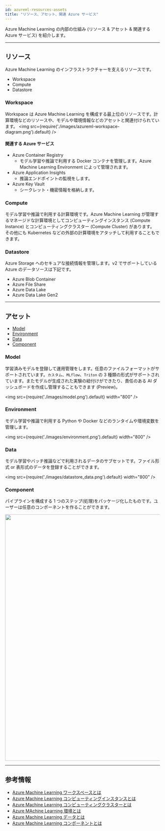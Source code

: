 ```yaml
---
id: azureml-resources-assets
title: "リソース、アセット、関連 Azure サービス"
---
```


Azure Machine Learning の内部の仕組み (リソース & アセット & 関連する Azure サービス) を紹介します。

---

## リソース
Azure Machine Learning のインフラストラクチャーを支えるリソースです。

- Workspace
- Compute
- Datastore

### Workspace

Workspace は Azure Machine Learning を構成する最上位のリソースです。計算環境などのリソースや、モデルや環境情報などのアセットと関連付けられています。
<img src={require('./images/azureml-workspace-diagram.png').default} /><br />

#### 関連する Azure サービス

- Azure Container Registry
    - モデル学習や推論で利用する Docker コンテナを管理します。Azure Machine Learning Environment によって管理されます。
- Azure Application Insights
    - 推論エンドポイントの監視をします。
- Azure Key Vault
    - シークレット・機密情報を格納します。

### Compute
モデル学習や推論で利用する計算環境です。Azure Machine Learning が管理するマネージドな計算環境としてコンピューティングインスタンス (Compute Instance) とコンピューティングクラスター (Compute Cluster) があります。 その他にも Kubernetes などの外部の計算環境をアタッチして利用することもできます。

### Datastore
Azure Storage へのセキュアな接続情報を管理します。v2 でサポートしている Azure のデータソースは下記です。

- Azure Blob Container
- Azure File Share
- Azure Data Lake
- Azure Data Lake Gen2


---

## アセット

- [Model](#model)
- [Environment](#environment)
- [Data](#data)
- [Component](#component)



### Model
学習済みモデルを登録して運用管理をします。任意のファイルフォーマットがサポートされています。`カスタム`、`MLflow`、`Triton` の 3 種類の形式がサポートされています。またモデルが生成された実験の紐付けができたり、責任のある AI ダッシュボードを作成し管理することもできます (Preview)。


<img src={require('./images/model.png').default} width="800" /><br />

### Environment
モデル学習や推論で利用する Python や Docker などのランタイムや環境変数を管理します。

<img src={require('./images/environment.png').default} width="800" /><br />


### Data
モデル学習やバッチ推論などで利用されるデータのサブセットです。ファイル形式 or 表形式のデータを登録することができます。

<img src={require('./images/datastore_data.png').default} width="800" /><br />


### Component
パイプラインを構成する 1 つのステップ(処理)をパッケージ化したものです。ユーザーは任意のコンポーネントを作ることができます。

<img src='https://docs.microsoft.com/en-us/azure/machine-learning/media/concept-component/component.png' width="800" />

---



## 参考情報

- [Azure Machine Learning ワークスペースとは](https://docs.microsoft.com/ja-jp/azure/machine-learning/concept-workspace)
- [Azure Machine Learning コンピューティングインスタンスとは](https://docs.microsoft.com/ja-jp/azure/machine-learning/concept-compute-instance)
- [Azure Machine Learning コンピューティングクラスターとは](https://docs.microsoft.com/ja-jp/azure/machine-learning/concept-compute-target)
- [Azure MAchine Learning 環境とは](https://docs.microsoft.com/ja-jp/azure/machine-learning/concept-environments)
- [Azure Machine Learning データとは](https://dsocs.microsoft.com/ja-JP/azure/machine-learning/concept-data?tabs=uri-file-example%2Ccli-data-create-example)
- [Azure Machine Learning コンポーネントとは](https://docs.microsoft.com/en-us/azure/machine-learning/concept-component)
